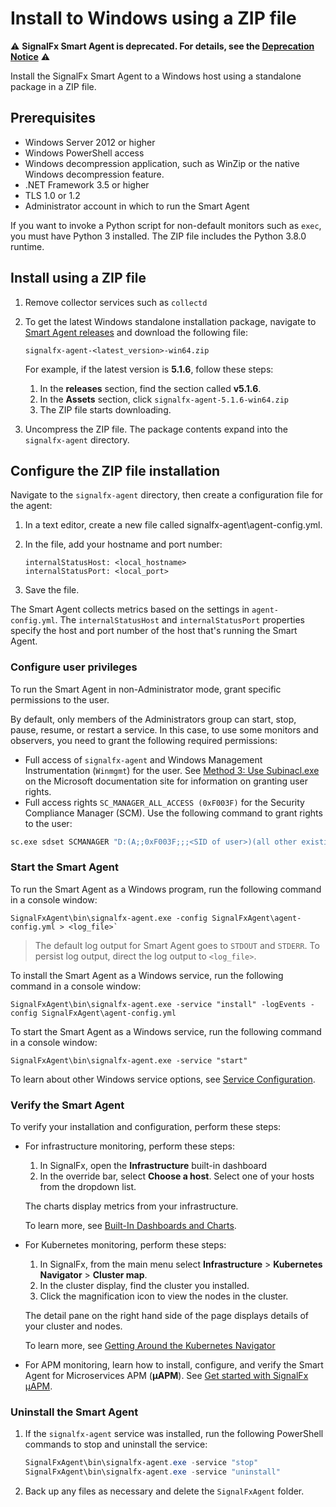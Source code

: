 # Install to Windows using a ZIP file

:warning: **SignalFx Smart Agent is deprecated. For details, see the [Deprecation Notice](./smartagent-deprecation-notice.md)** :warning:

Install the SignalFx Smart Agent to a Windows host using a standalone package in
a ZIP file.

## Prerequisites

* Windows Server 2012 or higher
* Windows PowerShell access
* Windows decompression application, such as WinZip or the native Windows
  decompression feature.
* .NET Framework 3.5 or higher
* TLS 1.0 or 1.2
* Administrator account in which to run the Smart Agent

If you want to invoke a Python script for non-default monitors such as `exec`,
you must have Python 3 installed. The ZIP file includes the Python 3.8.0
runtime.

## Install using a ZIP file

1. Remove collector services such as `collectd`

2. To get the latest Windows standalone installation package, navigate to
   [Smart Agent releases](https://github.com/signalfx/signalfx-agent/releases)
   and download the following file:

   ```
   signalfx-agent-<latest_version>-win64.zip
   ```

   For example, if the latest version is **5.1.6**, follow these steps:

   1. In the **releases** section, find the section called **v5.1.6**.
   2. In the **Assets** section, click `signalfx-agent-5.1.6-win64.zip`
   3. The ZIP file starts downloading.

3. Uncompress the ZIP file. The
   package contents expand into the `signalfx-agent` directory.

## Configure the ZIP file installation

Navigate to the `signalfx-agent` directory, then create a configuration
file for the agent:

1. In a text editor, create a new file called signalfx-agent\agent-config.yml.
2. In the file, add your hostname and port number:

   ```
   internalStatusHost: <local_hostname>
   internalStatusPort: <local_port>
   ```

3. Save the file.

The Smart Agent collects metrics based on the settings in
`agent-config.yml`. The `internalStatusHost` and `internalStatusPort`
properties specify the host and port number of the host that's running the Smart Agent.

### Configure user privileges

To run the Smart Agent in non-Administrator mode, grant specific permissions to the user. 

By default, only members of the Administrators group can start, stop, pause, resume, or restart a service. In this case, to use some monitors and observers, you need to grant the following required permissions:

- Full access of `signalfx-agent` and Windows Management Instrumentation (`Winmgmt`) for the user. See [Method 3: Use Subinacl.exe](https://docs.microsoft.com/en-us/troubleshoot/windows-server/windows-security/grant-users-rights-manage-services#method-3-use-subinaclexe) on the Microsoft documentation site for information on granting user rights.
- Full access rights `SC_MANAGER_ALL_ACCESS (0xF003F)` for the Security Compliance Manager (SCM). Use the following command to grant rights to the user:
```bash
sc.exe sdset SCMANAGER "D:(A;;0xF003F;;;<SID of user>)(all other existing rights)"
```

### Start the Smart Agent

To run the Smart Agent as a Windows program, run the following command in a console window:

  ```
  SignalFxAgent\bin\signalfx-agent.exe -config SignalFxAgent\agent-config.yml > <log_file>`
  ```

> The default log output for Smart Agent goes to `STDOUT` and `STDERR`.
> To persist log output, direct the log output to `<log_file>`.

To install the Smart Agent as a Windows service, run the following command in a console window:

  ```
  SignalFxAgent\bin\signalfx-agent.exe -service "install" -logEvents -config SignalFxAgent\agent-config.yml
  ```

To start the Smart Agent as a Windows service, run the following command in a console window:

  ```
  SignalFxAgent\bin\signalfx-agent.exe -service "start"
  ```

To learn about other Windows service options, see
[Service Configuration](https://docs.splunk.com/Observability/gdi/smart-agent/smart-agent-resources.html#install-the-smart-agent).

### Verify the Smart Agent

To verify your installation and configuration, perform these steps:

* For infrastructure monitoring, perform these steps:
  1. In SignalFx, open the **Infrastructure** built-in dashboard
  2. In the override bar, select **Choose a host**. Select one of your hosts from the dropdown list.

  The charts display metrics from your infrastructure.

  To learn more, see [Built-In Dashboards and Charts](https://docs.splunk.com/Observability/data-visualization/dashboards/built-in-dashboards.html).

* For Kubernetes monitoring, perform these steps:
  1. In SignalFx, from the main menu select **Infrastructure** > **Kubernetes Navigator** > **Cluster map**.
  2. In the cluster display, find the cluster you installed.
  3. Click the magnification icon to view the nodes in the cluster.

  The detail pane on the right hand side of the page displays details of your cluster and nodes.

  To learn more, see [Getting Around the Kubernetes Navigator](https://docs.splunk.com/Observability/infrastructure/monitor/k8s.html)

* For APM monitoring, learn how to install, configure, and verify the Smart Agent for Microservices APM (**µAPM**). See
  [Get started with SignalFx µAPM](https://docs.splunk.com/Observability/apm/intro-to-apm.html#nav-Introduction-to-Splunk-APM).

### Uninstall the Smart Agent

1. If the `signalfx-agent` service was installed, run the following PowerShell
   commands to stop and uninstall the service:
   ```powershell
   SignalFxAgent\bin\signalfx-agent.exe -service "stop"
   SignalFxAgent\bin\signalfx-agent.exe -service "uninstall"
   ```

1. Back up any files as necessary and delete the `SignalFxAgent` folder.
